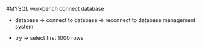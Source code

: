 #MYSQL workbench connect database

* database -> connect to database -> reconnect to database management system

* try -> select first 1000 rows